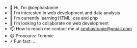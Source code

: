 - 👋 Hi, I’m @cephastomie
- 👀 I’m interested in web development and data analysis 
- 🌱 I’m currently learning HTML, css and php
- 💞️ I’m looking to collaborate on web development 
- 📫 How to reach me contact me at cephastomie@gmail.com
- 😄 Pronouns: Tommie
- ⚡ Fun fact: ...

<!---
cephastomie/cephastomie is a ✨ special ✨ repository because its `README.md` (this file) appears on your GitHub profile.
You can click the Preview link to take a look at your changes.
--->
